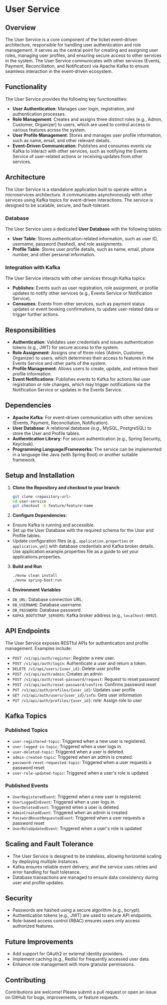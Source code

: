 # User Service

## Overview
The User Service is a core component of the ticket event-driven architecture, responsible for handling user authentication and role management. It serves as the central point for creating and assigning user roles, managing user profiles, and ensuring secure access to other services in the system. The User Service communicates with other services (Events, Payment, Reconciliation, and Notification) via Apache Kafka to ensure seamless interaction in the event-driven ecosystem.

## Functionality
The User Service provides the following key functionalities:
- **User Authentication**: Manages user login, registration, and authentication processes.
- **Role Management**: Creates and assigns three distinct roles (e.g., Admin, Customer, Organizer) to users, which are used to control access to various features across the system.
- **User Profile Management**: Stores and manages user profile information, such as name, email, and other relevant details.
- **Event-Driven Communication**: Publishes and consumes events via Kafka to interact with other services, such as notifying the Events Service of user-related actions or receiving updates from other services.

## Architecture
The User Service is a standalone application built to operate within a microservices architecture. It communicates asynchronously with other services using Kafka topics for event-driven interactions. The service is designed to be scalable, secure, and fault-tolerant.

### Database
The User Service uses a dedicated **User Database** with the following tables:
- **User Table**: Stores authentication-related information, such as user ID, username, password (hashed), and role assignments.
- **Profile Table**: Stores user profile details, such as name, email, phone number, and other personal information.

### Integration with Kafka
The User Service interacts with other services through Kafka topics:
- **Publishes**: Events such as user registration, role assignment, or profile updates to notify other services (e.g., Events Service or Notification Service).
- **Consumes**: Events from other services, such as payment status updates or event booking confirmations, to update user-related data or trigger further actions.

## Responsibilities
- **Authentication**: Validates user credentials and issues authentication tokens (e.g., JWT) for secure access to the system.
- **Role Assignment**: Assigns one of three roles (Admin, Customer, Organizer) to users, which determines their access to features in the Events Service and other parts of the system.
- **Profile Management**: Allows users to create, update, and retrieve their profile information.
- **Event Notifications**: Publishes events to Kafka for actions like user registration or role changes, which may trigger notifications via the Notification Service or updates in the Events Service.

## Dependencies
- **Apache Kafka**: For event-driven communication with other services (Events, Payment, Reconciliation, Notification).
- **User Database**: A relational database (e.g., MySQL, PostgreSQL) to store the User and Profile tables.
- **Authentication Library**: For secure authentication (e.g., Spring Security, Keycloak).
- **Programming Language/Frameworks**: The service can be implemented in a language like Java (with Spring Boot) or another suitable framework.

## Setup and Installation
1. **Clone the Repository and checkout to your branch**:
   ```bash
   git clone <repository-url>
   cd user-service
   git checkout -b feature/feature-name

2. **Configure Dependencies**:
- Ensure Kafka is running and accessible.
- Set up the User Database with the required schema for the User and Profile tables.
- Update configuration files (e.g., `application.properties` or `application.yml`) with database credentials and Kafka broker details. Use application.example.properties file as a guide to set your applications.properties.

3. **Build and Run**
   ```bash
   ./mvnw clean install
   ./mvnw spring-boot:run

4. **Environment Variables**
- `DB_URL`: Database connection URL.
- `DB_USERNAME`: Database username.
- `DB_PASSWORD`: Database password.
- `KAFKA_BOOTSTRAP_SERVERS`: Kafka broker address (e.g., `localhost:9092`).

## API Endpoints
The User Service exposes RESTful APIs for authentication and profile management. Examples include:
- `POST /v1/api/auth/register`: Register a new user.
- `POST /v1/api/auth/login`: Authenticate a user and return a token.
- `DELETE /v1/api/users/{user_id}`: Delete user profile
- `POST /v1/api/auth/admin`: Creates an admin
- `POST /v1/api/auth/reset-password/request`: Request to reset password
- `POST /v1/api/auth/reset-password/confirm`: Confirms password reset
- `PUT /v1/api/auth/profiles/{user_id}`: Updates user profile
- `GET /v1/api/auth/users/{user_id}/info`: Gets user information
- `PUT /v1/api/auth/profiles/{user_id}`: role: Assign role to user

## Kafka Topics

### Published Topics
- `user-registered-topic`: Triggered when a new user is registered.
- `user-logged-in-topic`: Triggered when a user logs in.
- `user-deleted-topic`: Triggered when a user is deleted.
- `admin-created-topic`: Triggered when an admin is created.
- `password-reset-requested-topic`: Triggered when a user requests a password reset
- `user-role-updated-topic`: Triggered when a user's role is updated

### Published Events
- `UserRegisteredEvent`: Triggered when a new user is registered.
- `UserLoggedInEvent`: Triggered when a user logs in.
- `UserDeletedEvent`: Triggered when a user is deleted.
- `AdminCreatedEvent`: Triggered when an admin is created.
- `PasswordResetRequestedEvent`: Triggered when a user requests a password reset
- `UserRoleUpdatedEvent`: Triggered when a user's role is updated


## Scaling and Fault Tolerance
- The User Service is designed to be stateless, allowing horizontal scaling by deploying multiple instances.
- Kafka ensures reliable event delivery, and the service uses retries and error handling for fault tolerance.
- Database transactions are managed to ensure data consistency during user and profile updates.

## Security
- Passwords are hashed using a secure algorithm (e.g., bcrypt).
- Authentication tokens (e.g., JWT) are used to secure API endpoints.
- Role-based access control (RBAC) ensures users only access authorized features.

## Future Improvements
- Add support for OAuth2 or external identity providers.
- Implement caching (e.g., Redis) for frequently accessed user data.
- Enhance role management with more granular permissions.

## Contributing
Contributions are welcome! Please submit a pull request or open an issue on GitHub for bugs, improvements, or feature requests.
